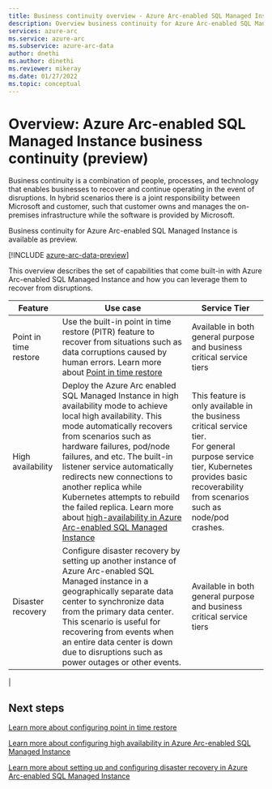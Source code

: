 ```yaml
---
title: Business continuity overview - Azure Arc-enabled SQL Managed Instance
description: Overview business continuity for Azure Arc-enabled SQL Managed Instance
services: azure-arc
ms.service: azure-arc
ms.subservice: azure-arc-data
author: dnethi
ms.author: dinethi
ms.reviewer: mikeray
ms.date: 01/27/2022
ms.topic: conceptual
---
```


# Overview: Azure Arc-enabled SQL Managed Instance business continuity (preview)

Business continuity is a combination of people, processes, and technology that enables businesses to recover and continue operating in the event of disruptions. In hybrid scenarios there is a joint responsibility between Microsoft and customer, such that  customer owns and manages the on-premises infrastructure while the software is provided by Microsoft. 

Business continuity for Azure Arc-enabled SQL Managed Instance is available as preview.

[!INCLUDE [azure-arc-data-preview](../../../includes/azure-arc-data-preview.md)]

This overview describes the set of capabilities that come built-in with Azure Arc-enabled SQL Managed Instance and how you can leverage them to recover from disruptions. 

| Feature         | Use case     | Service Tier      | 
|--------------|-----------|---------------|
| Point in time restore | Use the built-in point in time restore (PITR) feature to recover from situations such as data corruptions caused by human errors. Learn more about [Point in time restore](.\point-in-time-restore.md) | Available in both general purpose and business critical service tiers|
| High availability | Deploy the Azure Arc enabled SQL Managed Instance in high availability mode to achieve local high availability. This mode automatically recovers from scenarios such as hardware failures, pod/node failures, and etc. The built-in listener service automatically redirects new connections to another replica while Kubernetes attempts to rebuild the failed replica. Learn more about [high-availability in Azure Arc-enabled SQL Managed Instance](.\high-availability.md) |This feature is only available in the business critical service tier. <br> For general purpose service tier, Kubernetes provides basic recoverability from scenarios such as node/pod crashes. |
|Disaster recovery| Configure disaster recovery by setting up another instance of Azure Arc-enabled SQL Managed instance in a geographically separate data center to synchronize data from the primary data center. This scenario is useful for recovering from events when an entire data center is down due to disruptions such as power outages or other events. |  Available in both general purpose and business critical service tiers| 
|

## Next steps

[Learn more about configuring point in time restore](.\point-in-time-restore.md)

[Learn more about configuring high availability in Azure Arc-enabled SQL Managed Instance](.\high-availability-arcsqlmi.md)

[Learn more about setting up and configuring disaster recovery in Azure Arc-enabled SQL Managed Instance](.\disaster-recovery-arcsqlmi.md)
